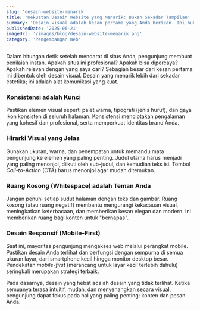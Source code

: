 ```yaml
---
slug: 'desain-website-menarik'
title: 'Kekuatan Desain Website yang Menarik: Bukan Sekadar Tampilan'
summary: 'Desain visual adalah kesan pertama yang Anda berikan. Ini bukan hanya tentang keindahan, tetapi tentang membangun kepercayaan, mengkomunikasikan brand, dan memandu pengunjung.'
publishedDate: '2025-06-21'
imageUrl: '/images/blog/desain-website-menarik.png'
category: 'Pengembangan Web'
---
```


Dalam hitungan detik setelah mendarat di situs Anda, pengunjung membuat penilaian instan. Apakah situs ini profesional? Apakah bisa dipercaya? Apakah relevan dengan yang saya cari? Sebagian besar dari kesan pertama ini dibentuk oleh desain visual. Desain yang menarik lebih dari sekadar estetika; ini adalah alat komunikasi yang kuat.

### Konsistensi adalah Kunci

Pastikan elemen visual seperti palet warna, tipografi (jenis huruf), dan gaya ikon konsisten di seluruh halaman. Konsistensi menciptakan pengalaman yang kohesif dan profesional, serta memperkuat identitas brand Anda.

### Hirarki Visual yang Jelas

Gunakan ukuran, warna, dan penempatan untuk memandu mata pengunjung ke elemen yang paling penting. Judul utama harus menjadi yang paling menonjol, diikuti oleh sub-judul, dan kemudian teks isi. Tombol *Call-to-Action* (CTA) harus menonjol agar mudah ditemukan.

### Ruang Kosong (Whitespace) adalah Teman Anda

Jangan penuhi setiap sudut halaman dengan teks dan gambar. Ruang kosong (atau ruang negatif) membantu mengurangi kekacauan visual, meningkatkan keterbacaan, dan memberikan kesan elegan dan modern. Ini memberikan ruang bagi konten untuk "bernapas".

### Desain Responsif (Mobile-First)

Saat ini, mayoritas pengunjung mengakses web melalui perangkat mobile. Pastikan desain Anda terlihat dan berfungsi dengan sempurna di semua ukuran layar, dari smartphone kecil hingga monitor desktop besar. Pendekatan *mobile-first* (merancang untuk layar kecil terlebih dahulu) seringkali merupakan strategi terbaik.

Pada dasarnya, desain yang hebat adalah desain yang tidak terlihat. Ketika semuanya terasa intuitif, mudah, dan menyenangkan secara visual, pengunjung dapat fokus pada hal yang paling penting: konten dan pesan Anda.
